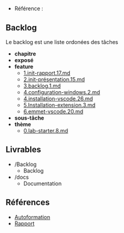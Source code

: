 #  

- Référence :   

 

## Backlog 

Le backlog est une liste ordonées des tâches 

- **chapitre** 
- **exposé** 
- **feature** 
  - [1.init-rapport.17.md](./Backlog/feature/1.init-rapport.17.md) 
  - [2.init-présentation.15.md](./Backlog/feature/2.init-présentation.15.md) 
  - [3.backlog.1.md](./Backlog/feature/3.backlog.1.md) 
  - [4.configuration-windows.2.md](./Backlog/feature/4.configuration-windows.2.md) 
  - [4.installation-vscode.26.md](./Backlog/feature/4.installation-vscode.26.md) 
  - [5.Installation-extension.3.md](./Backlog/feature/5.Installation-extension.3.md) 
  - [6.emmet-vscode.20.md](./Backlog/feature/6.emmet-vscode.20.md) 
- **sous-tâche** 
- **thème** 
  - [0.lab-starter.8.md](./Backlog/thème/0.lab-starter.8.md) 
## Livrables 

 

- /Backlog 
  - Backlog 
- /docs 
  - Documentation 
## Références 

 

- [Autoformation](#) 
- [Rapport](https://labs-web.github.io/lab-starter/) 

